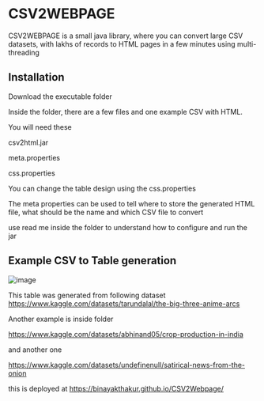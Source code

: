 # CSV2WEBPAGE

CSV2WEBPAGE is a small java library, where you can convert large CSV datasets, with lakhs of records to HTML pages in a few minutes using multi-threading 

## Installation

Download the executable folder 

Inside the folder, there are a few files and one example CSV with HTML.

You will need these

csv2html.jar

meta.properties

css.properties


You can change the table design using the css.properties

The meta properties can be used to tell where to store the generated HTML file, what should be the name and which CSV file to convert  

use read me inside the folder to understand how to configure and run the jar


## Example CSV to Table generation

![image](https://user-images.githubusercontent.com/83908274/186428871-079afac6-4f6a-4690-aaf3-26a9e0e36f26.png)

This table was generated from following dataset
https://www.kaggle.com/datasets/tarundalal/the-big-three-anime-arcs

Another example is inside folder

https://www.kaggle.com/datasets/abhinand05/crop-production-in-india

and another one 

https://www.kaggle.com/datasets/undefinenull/satirical-news-from-the-onion

this is deployed at https://binayakthakur.github.io/CSV2Webpage/
